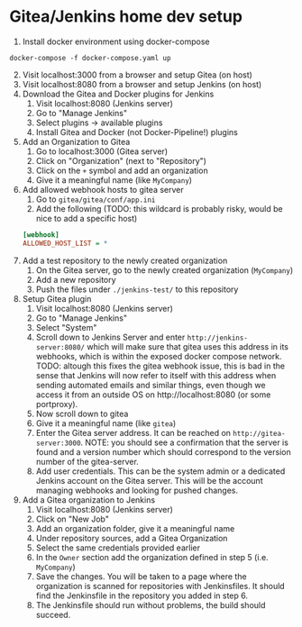 # Gitea/Jenkins home dev setup

1. Install docker environment using docker-compose

`docker-compose -f docker-compose.yaml up`

2. Visit localhost:3000 from a browser and setup Gitea (on host)
3. Visit localhost:8080 from a browser and setup Jenkins (on host)
4. Download the Gitea and Docker plugins for Jenkins
    1. Visit localhost:8080 (Jenkins server)
    2. Go to "Manage Jenkins"
    3. Select plugins -> available plugins
    4. Install Gitea and Docker (not Docker-Pipeline!) plugins
5. Add an Organization to Gitea
    1. Go to localhost:3000 (Gitea server)
    2. Click on "Organization" (next to "Repository")
    3. Click on the `+` symbol and add an organization
    4. Give it a meaningful name (like `MyCompany`)
6. Add allowed webhook hosts to gitea server
    1. Go to `gitea/gitea/conf/app.ini`
    2. Add the following (TODO: this wildcard is probably risky, would be nice to add a specific host)
    ```ini
    [webhook]
    ALLOWED_HOST_LIST = *
    ```
7. Add a test repository to the newly created organization
    1. On the Gitea server, go to the newly created organization (`MyCompany`)
    2. Add a new repository
    3. Push the files under `./jenkins-test/` to this repository
8. Setup Gitea plugin
    1. Visit localhost:8080 (Jenkins server)
    2. Go to "Manage Jenkins"
    3. Select "System"
    4. Scroll down to Jenkins Server and enter `http://jenkins-server:8080/` which
       will make sure that gitea uses this address in its webhooks, which is within the
       exposed docker compose network.
       TODO: altough this fixes the gitea webhook issue, this is bad in the sense that
       Jenkins will now refer to itself with this address when sending automated emails and similar things, even though we access it from an outside OS on http://localhost:8080
       (or some portproxy).
    5. Now scroll down to gitea
    5. Give it a meaningful name (like `gitea`)
    6. Enter the Gitea server address. It can be reached on `http://gitea-server:3000`.
       NOTE: you should see a confirmation that the server is found and a version number
       which should correspond to the version number of the gitea-server.
    7. Add user credentials. This can be the system admin or a dedicated Jenkins account
       on the Gitea server. This will be the account managing webhooks and looking for
       pushed changes.
9. Add a Gitea organization to Jenkins
    1. Visit localhost:8080 (Jenkins server)
    2. Click on "New Job"
    3. Add an organization folder, give it a meaningful name
    4. Under repository sources, add a Gitea Organization
    5. Select the same credentials provided earlier
    6. In the `Owner` section add the organization defined in step 5
       (i.e. `MyCompany`)
    7. Save the changes. You will be taken to a page where the organization
    is scanned for repositories with Jenkinsfiles. It should find the Jenkinsfile
    in the repository you added in step 6.
    8. The Jenkinsfile should run without problems, the build should succeed.